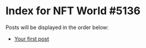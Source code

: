 # Index for NFT World #5136
Posts will be displayed in the order below:

- [Your first post](./001-first.md)

